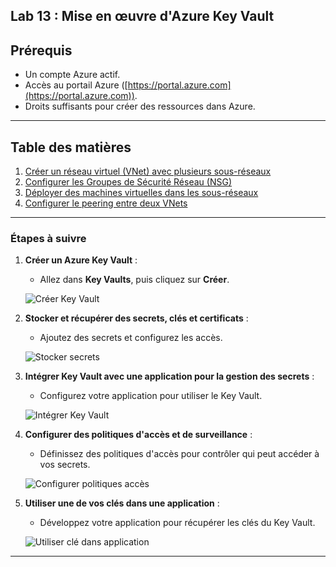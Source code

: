 
## Lab 13 : Mise en œuvre d'Azure Key Vault

## Prérequis

- Un compte Azure actif.
- Accès au portail Azure ([https://portal.azure.com](https://portal.azure.com)).
- Droits suffisants pour créer des ressources dans Azure.

---

## Table des matières

1. [Créer un réseau virtuel (VNet) avec plusieurs sous-réseaux](#etape-1-créer-un-réseau-virtuel-vnet-avec-plusieurs-sous-réseaux)
2. [Configurer les Groupes de Sécurité Réseau (NSG)](#etape-2-configurer-les-groupes-de-sécurité-réseau-nsg)
3. [Déployer des machines virtuelles dans les sous-réseaux](#etape-3-déployer-des-machines-virtuelles-dans-les-sous-réseaux)
4. [Configurer le peering entre deux VNets](#etape-4-configurer-le-peering-entre-deux-vnets)

---


### Étapes à suivre

1. **Créer un Azure Key Vault** :
   - Allez dans **Key Vaults**, puis cliquez sur **Créer**.

   ![Créer Key Vault](images/creer-key-vault.png)

2. **Stocker et récupérer des secrets, clés et certificats** :
   - Ajoutez des secrets et configurez les accès.

   ![Stocker secrets](images/stocker-secrets.png)

3. **Intégrer Key Vault avec une application pour la gestion des secrets** :
   - Configurez votre application pour utiliser le Key Vault.

   ![Intégrer Key Vault](images/integrer-key-vault.png)

4. **Configurer des politiques d'accès et de surveillance** :
   - Définissez des politiques d'accès pour contrôler qui peut accéder à vos secrets.

   ![Configurer politiques accès](images/configurer-politiques-acces.png)

5. **Utiliser une de vos clés dans une application** :
   - Développez votre application pour récupérer les clés du Key Vault.

   ![Utiliser clé dans application](images/utiliser-cle.png)

---